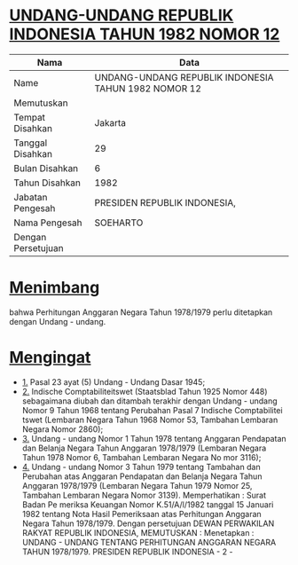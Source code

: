 # [UNDANG-UNDANG REPUBLIK INDONESIA TAHUN 1982 NOMOR 12](http://example.org/legal/document/uu/1982/12)

| Nama | Data |
| ------ | ----- |
|Name|UNDANG-UNDANG REPUBLIK INDONESIA TAHUN 1982 NOMOR 12|
|Memutuskan||
|Tempat Disahkan|Jakarta|
|Tanggal Disahkan|29|
|Bulan Disahkan|6|
|Tahun Disahkan|1982|
|Jabatan Pengesah|PRESIDEN REPUBLIK INDONESIA,|
|Nama Pengesah|SOEHARTO|
|Dengan Persetujuan||
# [Menimbang](http://example.org/legal/document/uu/1982/12/menimbang)
bahwa Perhitungan Anggaran Negara Tahun 1978/1979 perlu ditetapkan dengan Undang - undang.
# [Mengingat](http://example.org/legal/document/uu/1982/12/mengingat)

* [1.](http://example.org/legal/document/uu/1982/12/mengingat/point/0001) Pasal 23 ayat (5) Undang - Undang Dasar 1945;
* [2.](http://example.org/legal/document/uu/1982/12/mengingat/point/0002) Indische Comptabiliteitswet (Staatsblad Tahun 1925 Nomor 448) sebagaimana diubah dan ditambah terakhir dengan Undang - undang Nomor 9 Tahun 1968 tentang Perubahan Pasal 7 Indische Comptabilitei tswet (Lembaran Negara Tahun 1968 Nomor 53, Tambahan Lembaran Negara Nomor 2860);
* [3.](http://example.org/legal/document/uu/1982/12/mengingat/point/0003) Undang - undang Nomor 1 Tahun 1978 tentang Anggaran Pendapatan dan Belanja Negara Tahun Anggaran 1978/1979 (Lembaran Negara Tahun 1978 Nomor 6, Tambahan Lembaran Negara No mor 3116);
* [4.](http://example.org/legal/document/uu/1982/12/mengingat/point/0004) Undang - undang Nomor 3 Tahun 1979 tentang Tambahan dan Perubahan atas Anggaran Pendapatan dan Belanja Negara Tahun Anggaran 1978/1979 (Lembaran Negara Tahun 1979 Nomor 25, Tambahan Lembaran Negara Nomor 3139). Memperhatikan : Surat Badan Pe meriksa Keuangan Nomor K.51/A/l/1982 tanggal 15 Januari 1982 tentang Nota Hasil Pemeriksaan atas Perhitungan Anggaran Negara Tahun 1978/1979. Dengan persetujuan DEWAN PERWAKILAN RAKYAT REPUBLIK INDONESIA, MEMUTUSKAN : Menetapkan : UNDANG - UNDANG TENTANG PERHITUNGAN ANGGARAN NEGARA TAHUN 1978/1979. PRESIDEN REPUBLIK INDONESIA - 2 -